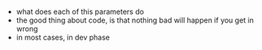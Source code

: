 - what does each of this parameters do
- the good thing about code, is that nothing bad will happen if you get in wrong
- in most cases, in dev phase